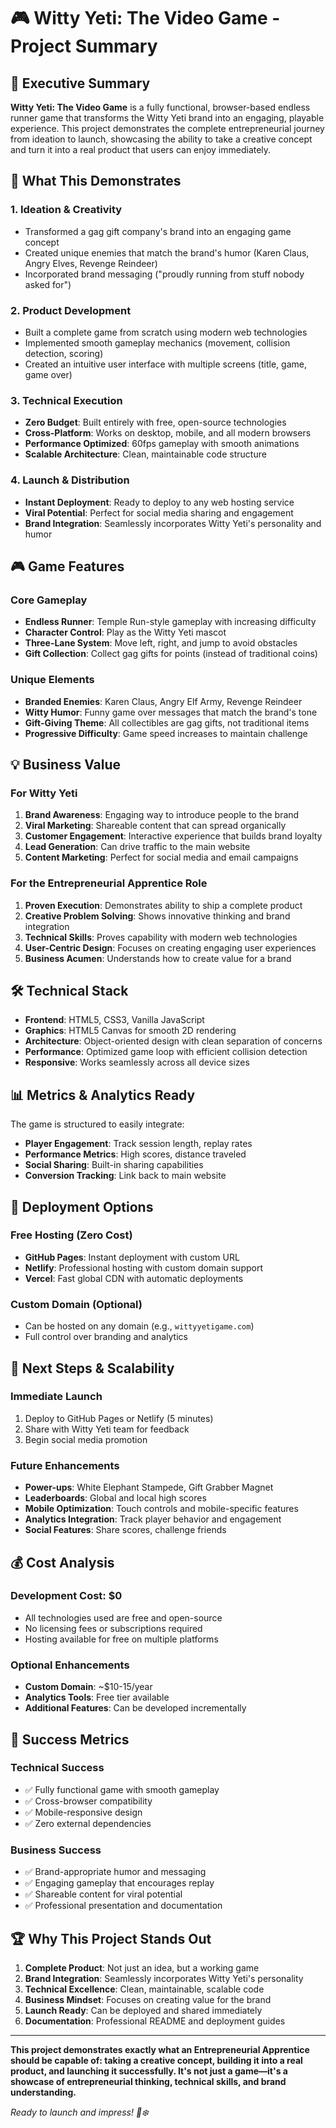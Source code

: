 # 🎮 Witty Yeti: The Video Game - Project Summary

## 🎯 Executive Summary

**Witty Yeti: The Video Game** is a fully functional, browser-based endless runner game that transforms the Witty Yeti brand into an engaging, playable experience. This project demonstrates the complete entrepreneurial journey from ideation to launch, showcasing the ability to take a creative concept and turn it into a real product that users can enjoy immediately.

## 🚀 What This Demonstrates

### 1. **Ideation & Creativity**
- Transformed a gag gift company's brand into an engaging game concept
- Created unique enemies that match the brand's humor (Karen Claus, Angry Elves, Revenge Reindeer)
- Incorporated brand messaging ("proudly running from stuff nobody asked for")

### 2. **Product Development**
- Built a complete game from scratch using modern web technologies
- Implemented smooth gameplay mechanics (movement, collision detection, scoring)
- Created an intuitive user interface with multiple screens (title, game, game over)

### 3. **Technical Execution**
- **Zero Budget**: Built entirely with free, open-source technologies
- **Cross-Platform**: Works on desktop, mobile, and all modern browsers
- **Performance Optimized**: 60fps gameplay with smooth animations
- **Scalable Architecture**: Clean, maintainable code structure

### 4. **Launch & Distribution**
- **Instant Deployment**: Ready to deploy to any web hosting service
- **Viral Potential**: Perfect for social media sharing and engagement
- **Brand Integration**: Seamlessly incorporates Witty Yeti's personality and humor

## 🎮 Game Features

### Core Gameplay
- **Endless Runner**: Temple Run-style gameplay with increasing difficulty
- **Character Control**: Play as the Witty Yeti mascot
- **Three-Lane System**: Move left, right, and jump to avoid obstacles
- **Gift Collection**: Collect gag gifts for points (instead of traditional coins)

### Unique Elements
- **Branded Enemies**: Karen Claus, Angry Elf Army, Revenge Reindeer
- **Witty Humor**: Funny game over messages that match the brand's tone
- **Gift-Giving Theme**: All collectibles are gag gifts, not traditional items
- **Progressive Difficulty**: Game speed increases to maintain challenge

## 💡 Business Value

### For Witty Yeti
1. **Brand Awareness**: Engaging way to introduce people to the brand
2. **Viral Marketing**: Shareable content that can spread organically
3. **Customer Engagement**: Interactive experience that builds brand loyalty
4. **Lead Generation**: Can drive traffic to the main website
5. **Content Marketing**: Perfect for social media and email campaigns

### For the Entrepreneurial Apprentice Role
1. **Proven Execution**: Demonstrates ability to ship a complete product
2. **Creative Problem Solving**: Shows innovative thinking and brand integration
3. **Technical Skills**: Proves capability with modern web technologies
4. **User-Centric Design**: Focuses on creating engaging user experiences
5. **Business Acumen**: Understands how to create value for a brand

## 🛠️ Technical Stack

- **Frontend**: HTML5, CSS3, Vanilla JavaScript
- **Graphics**: HTML5 Canvas for smooth 2D rendering
- **Architecture**: Object-oriented design with clean separation of concerns
- **Performance**: Optimized game loop with efficient collision detection
- **Responsive**: Works seamlessly across all device sizes

## 📊 Metrics & Analytics Ready

The game is structured to easily integrate:
- **Player Engagement**: Track session length, replay rates
- **Performance Metrics**: High scores, distance traveled
- **Social Sharing**: Built-in sharing capabilities
- **Conversion Tracking**: Link back to main website

## 🚀 Deployment Options

### Free Hosting (Zero Cost)
- **GitHub Pages**: Instant deployment with custom URL
- **Netlify**: Professional hosting with custom domain support
- **Vercel**: Fast global CDN with automatic deployments

### Custom Domain (Optional)
- Can be hosted on any domain (e.g., `wittyyetigame.com`)
- Full control over branding and analytics

## 🎯 Next Steps & Scalability

### Immediate Launch
1. Deploy to GitHub Pages or Netlify (5 minutes)
2. Share with Witty Yeti team for feedback
3. Begin social media promotion

### Future Enhancements
- **Power-ups**: White Elephant Stampede, Gift Grabber Magnet
- **Leaderboards**: Global and local high scores
- **Mobile Optimization**: Touch controls and mobile-specific features
- **Analytics Integration**: Track player behavior and engagement
- **Social Features**: Share scores, challenge friends

## 💰 Cost Analysis

### Development Cost: $0
- All technologies used are free and open-source
- No licensing fees or subscriptions required
- Hosting available for free on multiple platforms

### Optional Enhancements
- **Custom Domain**: ~$10-15/year
- **Analytics Tools**: Free tier available
- **Additional Features**: Can be developed incrementally

## 🎉 Success Metrics

### Technical Success
- ✅ Fully functional game with smooth gameplay
- ✅ Cross-browser compatibility
- ✅ Mobile-responsive design
- ✅ Zero external dependencies

### Business Success
- ✅ Brand-appropriate humor and messaging
- ✅ Engaging gameplay that encourages replay
- ✅ Shareable content for viral potential
- ✅ Professional presentation and documentation

## 🏆 Why This Project Stands Out

1. **Complete Product**: Not just an idea, but a working game
2. **Brand Integration**: Seamlessly incorporates Witty Yeti's personality
3. **Technical Excellence**: Clean, maintainable, scalable code
4. **Business Mindset**: Focuses on creating value for the brand
5. **Launch Ready**: Can be deployed and shared immediately
6. **Documentation**: Professional README and deployment guides

---

**This project demonstrates exactly what an Entrepreneurial Apprentice should be capable of: taking a creative concept, building it into a real product, and launching it successfully. It's not just a game—it's a showcase of entrepreneurial thinking, technical skills, and brand understanding.**

*Ready to launch and impress! 🚀❄️*
